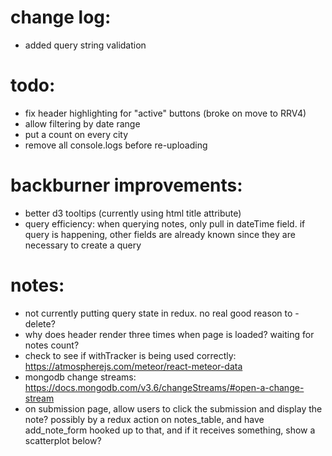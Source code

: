 # change log:
- added query string validation


# todo:
- fix header highlighting for "active" buttons (broke on move to RRV4)
- allow filtering by date range 
- put a count on every city
- remove all console.logs before re-uploading


# backburner improvements:
- better d3 tooltips (currently using html title attribute)
- query efficiency: when querying notes, only pull in dateTime field. if query is happening, other fields are already known since they are necessary to create a query

# notes:
- not currently putting query state in redux. no real good reason to - delete?
- why does header render three times when page is loaded? waiting for notes count?
- check to see if withTracker is being used correctly: https://atmospherejs.com/meteor/react-meteor-data
- mongodb change streams: https://docs.mongodb.com/v3.6/changeStreams/#open-a-change-stream
- on submission page, allow users to click the submission and display the note? possibly by a redux action on notes_table, and have add_note_form hooked up to that, and if it receives something, show a scatterplot below?